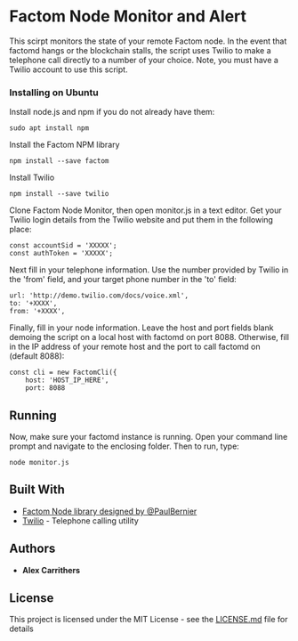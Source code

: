 # Factom Node Monitor and Alert

This scirpt monitors the state of your remote Factom node. In the event that factomd hangs or the blockchain stalls, the script uses Twilio to make a telephone call directly to a number of your choice. Note, you must have a Twilio account to use this script.

### Installing on Ubuntu

Install node.js and npm if you do not already have them:

```
sudo apt install npm
```

Install the Factom NPM library

```
npm install --save factom
```

Install Twilio

```
npm install --save twilio
```

Clone Factom Node Monitor, then open monitor.js in a text editor. Get your Twilio login details from the Twilio website and put them in the following place:

```
const accountSid = 'XXXXX';
const authToken = 'XXXXX';
```
Next fill in your telephone information. Use the number provided by Twilio in the 'from' field, and your target phone number in the 'to' field:

```
url: 'http://demo.twilio.com/docs/voice.xml',
to: '+XXXX',
from: '+XXXX',
```

Finally, fill in your node information. Leave the host and port fields blank demoing the script on a local host with factomd on port 8088. Otherwise, fill in the IP address of your remote host and the port to call factomd on (default 8088):

```
const cli = new FactomCli({
    host: 'HOST_IP_HERE',
    port: 8088
```

## Running

Now, make sure your factomd instance is running. Open your command line prompt and navigate to the enclosing folder. Then to run, type:

```
node monitor.js
```

## Built With

* [Factom Node library designed by @PaulBernier](http://www.dropwizard.io/1.0.2/docs/)
* [Twilio](https://www.twilio.com/) - Telephone calling utility

## Authors

* **Alex Carrithers**

## License

This project is licensed under the MIT License - see the [LICENSE.md](LICENSE.md) file for details
